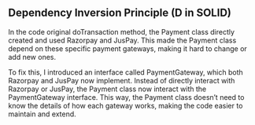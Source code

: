 ## Dependency Inversion Principle (D in SOLID)

In the code original doTransaction method, the Payment class directly created and used Razorpay and JusPay. This made the Payment class depend on these specific payment gateways, making it hard to change or add new ones.

To fix this, I introduced an interface called PaymentGateway, which both Razorpay and JusPay now implement. Instead of directly interact with Razorpay or JusPay, the Payment class now interact with the PaymentGateway interface. This way, the Payment class doesn’t need to know the details of how each gateway works, making the code easier to maintain and extend.